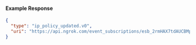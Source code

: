 <!-- Code generated for API Clients. DO NOT EDIT. -->
#### Example Response
```json
{
  "type": "ip_policy_updated.v0",
  "uri": "https://api.ngrok.com/event_subscriptions/esb_2rmHAX7tdAUCBMphZZ97o5aFgtS/sources/ip_policy_updated.v0"
}
